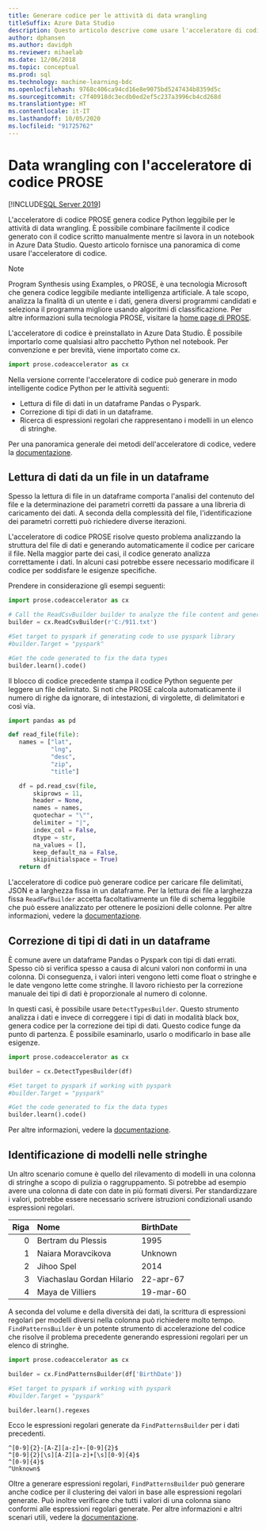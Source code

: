 ```yaml
---
title: Generare codice per le attività di data wrangling
titleSuffix: Azure Data Studio
description: Questo articolo descrive come usare l'acceleratore di codice PROSE in Azure Data Studio per generare automaticamente il codice per le attività comuni di data wrangling.
author: dphansen
ms.author: davidph
ms.reviewer: mihaelab
ms.date: 12/06/2018
ms.topic: conceptual
ms.prod: sql
ms.technology: machine-learning-bdc
ms.openlocfilehash: 9768c406ca94cd16e8e9075bd5247434b8359d5c
ms.sourcegitcommit: c7f40918dc3ecdb0ed2ef5c237a3996cb4cd268d
ms.translationtype: HT
ms.contentlocale: it-IT
ms.lasthandoff: 10/05/2020
ms.locfileid: "91725762"
---
```

# <a name="data-wrangling-using-prose-code-accelerator"></a>Data wrangling con l'acceleratore di codice PROSE

[!INCLUDE[SQL Server 2019](../includes/applies-to-version/sqlserver2019.md)]

L'acceleratore di codice PROSE genera codice Python leggibile per le attività di data wrangling. È possibile combinare facilmente il codice generato con il codice scritto manualmente mentre si lavora in un notebook in Azure Data Studio. Questo articolo fornisce una panoramica di come usare l'acceleratore di codice.

 > [!NOTE]
 > Program Synthesis using Examples, o PROSE, è una tecnologia Microsoft che genera codice leggibile mediante intelligenza artificiale. A tale scopo, analizza la finalità di un utente e i dati, genera diversi programmi candidati e seleziona il programma migliore usando algoritmi di classificazione. Per altre informazioni sulla tecnologia PROSE, visitare la [home page di PROSE](https://microsoft.github.io/prose/).

L'acceleratore di codice è preinstallato in Azure Data Studio. È possibile importarlo come qualsiasi altro pacchetto Python nel notebook. Per convenzione e per brevità, viene importato come cx.

```python
import prose.codeaccelerator as cx
```

Nella versione corrente l'acceleratore di codice può generare in modo intelligente codice Python per le attività seguenti:

- Lettura di file di dati in un dataframe Pandas o Pyspark.
- Correzione di tipi di dati in un dataframe.
- Ricerca di espressioni regolari che rappresentano i modelli in un elenco di stringhe.

Per una panoramica generale dei metodi dell'acceleratore di codice, vedere la [documentazione](/python/api/overview/azure/prose/intro).

## <a name="reading-data-from-a-file-to-a-dataframe"></a>Lettura di dati da un file in un dataframe

Spesso la lettura di file in un dataframe comporta l'analisi del contenuto del file e la determinazione dei parametri corretti da passare a una libreria di caricamento dei dati. A seconda della complessità del file, l'identificazione dei parametri corretti può richiedere diverse iterazioni.

L'acceleratore di codice PROSE risolve questo problema analizzando la struttura del file di dati e generando automaticamente il codice per caricare il file. Nella maggior parte dei casi, il codice generato analizza correttamente i dati. In alcuni casi potrebbe essere necessario modificare il codice per soddisfare le esigenze specifiche.

Prendere in considerazione gli esempi seguenti:

 ```python
import prose.codeaccelerator as cx

# Call the ReadCsvBuilder builder to analyze the file content and generate code to load it
builder = cx.ReadCsvBuilder(r'C:/911.txt')

#Set target to pyspark if generating code to use pyspark library
#builder.Target = "pyspark"

#Get the code generated to fix the data types
builder.learn().code()
 ```

Il blocco di codice precedente stampa il codice Python seguente per leggere un file delimitato. Si noti che PROSE calcola automaticamente il numero di righe da ignorare, di intestazioni, di virgolette, di delimitatori e così via.

 ```python
import pandas as pd

def read_file(file):
    names = ["lat",
             "lng",
             "desc",
             "zip",
             "title"]

    df = pd.read_csv(file,
        skiprows = 11,
        header = None,
        names = names,
        quotechar = "\"",
        delimiter = "|",
        index_col = False,
        dtype = str,
        na_values = [],
        keep_default_na = False,
        skipinitialspace = True)
    return df
 ```

L'acceleratore di codice può generare codice per caricare file delimitati, JSON e a larghezza fissa in un dataframe. Per la lettura dei file a larghezza fissa `ReadFwfBuilder` accetta facoltativamente un file di schema leggibile che può essere analizzato per ottenere le posizioni delle colonne. Per altre informazioni, vedere la [documentazione](/python/api/overview/azure/prose/intro).

## <a name="fixing-data-types-in-a-dataframe"></a>Correzione di tipi di dati in un dataframe

È comune avere un dataframe Pandas o Pyspark con tipi di dati errati. Spesso ciò si verifica spesso a causa di alcuni valori non conformi in una colonna. Di conseguenza, i valori interi vengono letti come float o stringhe e le date vengono lette come stringhe. Il lavoro richiesto per la correzione manuale dei tipi di dati è proporzionale al numero di colonne.

In questi casi, è possibile usare `DetectTypesBuilder`. Questo strumento analizza i dati e invece di correggere i tipi di dati in modalità black box, genera codice per la correzione dei tipi di dati. Questo codice funge da punto di partenza. È possibile esaminarlo, usarlo o modificarlo in base alle esigenze.

```python
import prose.codeaccelerator as cx

builder = cx.DetectTypesBuilder(df)

#Set target to pyspark if working with pyspark
#builder.Target = "pyspark"

#Get the code generated to fix the data types
builder.learn().code()
```

Per altre informazioni, vedere la [documentazione](/python/api/overview/azure/prose/fixdatatypes).

## <a name="identifying-patterns-in-strings"></a>Identificazione di modelli nelle stringhe

Un altro scenario comune è quello del rilevamento di modelli in una colonna di stringhe a scopo di pulizia o raggruppamento. Si potrebbe ad esempio avere una colonna di date con date in più formati diversi. Per standardizzare i valori, potrebbe essere necessario scrivere istruzioni condizionali usando espressioni regolari.


|Riga|Nome                      |BirthDate      |
|--:|:-------------------------|:--------------|
| 0 |Bertram du Plessis        |1995           |
| 1 |Naiara Moravcikova        |Unknown        |
| 2 |Jihoo Spel                |2014           |
| 3 |Viachaslau Gordan Hilario |22-apr-67      |
| 4 |Maya de Villiers          |19-mar-60      |

A seconda del volume e della diversità dei dati, la scrittura di espressioni regolari per modelli diversi nella colonna può richiedere molto tempo. `FindPatternsBuilder` è un potente strumento di accelerazione del codice che risolve il problema precedente generando espressioni regolari per un elenco di stringhe.

```python
import prose.codeaccelerator as cx

builder = cx.FindPatternsBuilder(df['BirthDate'])

#Set target to pyspark if working with pyspark
#builder.Target = "pyspark"

builder.learn().regexes
```

Ecco le espressioni regolari generate da `FindPatternsBuilder` per i dati precedenti.

```
^[0-9]{2}-[A-Z][a-z]+-[0-9]{2}$
^[0-9]{2}[\s][A-Z][a-z]+[\s][0-9]{4}$
^[0-9]{4}$
^Unknown$
```

Oltre a generare espressioni regolari, `FindPatternsBuilder` può generare anche codice per il clustering dei valori in base alle espressioni regolari generate. Può inoltre verificare che tutti i valori di una colonna siano conformi alle espressioni regolari generate. Per altre informazioni e altri scenari utili, vedere la [documentazione](/python/api/overview/azure/prose/findpatterns).